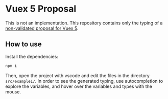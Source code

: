 # Vuex 5 Proposal

This is not an implementation. This repository contains only the typing of a [non-validated proposal for Vuex 5](https://github.com/vuejs/vuex/issues/1763).

## How to use

Install the dependencies:

```sh
npm i
```

Then, open the project with vscode and edit the files in the directory `src/example1/`. In order to see the generated typing, use autocompletion to explore the variables, and hover over the variables and types with the mouse.
